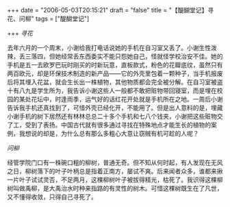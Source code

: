 +++
date = "2006-05-03T20:15:21"
draft = "false"
title = "【醍醐堂记】寻花、问柳"
tags = ["醍醐堂记"]

+++
*寻花*

去年六月的一个周末，小谢给我打电话说她的手机在自习室又丢了。小谢生性泼辣，丢三落四，但她经常丢东西委实不能只怨她自己，怪就怪学校治安不佳。她的手机是五一去欧罗巴玩时刚买的时新玩意，直板款式，粉色的花瓣底纹，虽然只有两百欧元，却是环保技术制造的新产品——它的外壳里包着一颗种子，当手机报废后将其埋入花盆，就会生长出一株植物，其他物质都会完全被分解。在自习室被盗十有八九是学生所为，我告诉小谢这些人一般都不敢把赃物带回寝室，而是埋在校园的某处花坛中，时逢雨季，运气好的话红花开处就是手机所在之地。一周后小谢告诉我手机还真找到了，可惜外壳已经化开，不能用了。但是出人意料的是，埋藏小谢手机的树下居然还有林林总总二十多个手机和七八个钱夹，小谢把这些赃物交了工，受到了表扬。中国古代就有很多通过寻找在特殊地点才能生长的植物的案例，我想说的却是，为什么总有那么多粗心大意让窃贼有机可趁的人呢？
 
*问柳*

经管学院门口有一株碗口粗的柳树，普通无奇。但不知从何时起，有人发现在无风之日，柳树落下的叶子叶柄总是指着正南方，屡试不爽。后来闻者众多，谁都来揪一片叶子试试灵否，不足两月，这棵柳树叶子被拔得精光，枯死了。我识得这棵柳树叫做禹柳，是大禹治水时种来指路的有灵性的树木。可惜这棵树既生在了凡世，又不懂得收敛，只得自己寻死了。